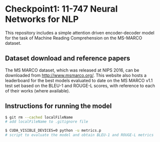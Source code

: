 # Checkpoint1: 11-747 Neural Networks for NLP
This repository includes a simple attention driven encoder-decoder model for the task of Machine Reading Comprehension on the 
MS-MARCO dataset. 

## Dataset download and reference papers
The MS MARCO dataset, which was released at NIPS 2016, can be downloaded from http://www.msmarco.org/. This website also hosts a leaderboard for the best models evaluated to date on the MS MARCO v1.1 test set based on the BLEU-1 and ROUGE-L scores, with reference to each of their works (where available).

## Instructions for running the model
```sh
$ git rm --cached localFileName
# add localFileName to .gitignore file 

$ CUDA_VISIBLE_DEVICES=0 python -u metrics.p
# script to evaluate the model and obtain BLEU-1 and ROUGE-L metrics
```

